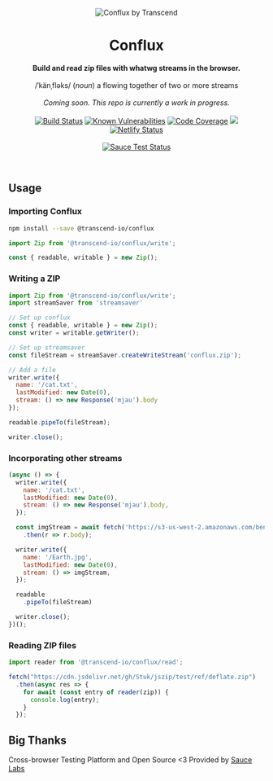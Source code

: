 <p align="center">
  <img alt="Conflux by Transcend" src="https://user-images.githubusercontent.com/7354176/61584253-73ecfb00-aaf9-11e9-91a5-a62e5ba6efc6.png"/>
</p>
<h1 align="center">Conflux</h1>
<p align="center">
  <strong>Build and read zip files with whatwg streams in the browser.</strong>
  <br /><br />
  <span>/ˈkänˌfləks/</span>
  (<i>noun</i>)<span> a flowing together of two or more streams</span><br /><br />
  <i>Coming soon. This repo is currently a work in progress.</i>
  <br /><br />
  <a href="https://travis-ci.com/transcend-io/conflux"><img src="https://travis-ci.com/transcend-io/conflux.svg?branch=master" alt="Build Status"></a>
  <a href="https://snyk.io//test/github/transcend-io/conflux?targetFile=package.json"><img src="https://snyk.io//test/github/transcend-io/conflux/badge.svg?targetFile=package.json" alt="Known Vulnerabilities"></a>
  <a href="https://codecov.io/gh/transcend-io/conflux"><img src="https://codecov.io/gh/transcend-io/conflux/branch/master/graph/badge.svg" alt="Code Coverage"></a>
  <a href="https://codeclimate.com/github/transcend-io/conflux/maintainability"><img src="https://api.codeclimate.com/v1/badges/ec9cfcc2963755b30c0d/maintainability" /></a>
  <a href="https://app.netlify.com/sites/conflux/deploys"><img src="https://api.netlify.com/api/v1/badges/8315091c-798e-4a3e-bdf9-2fd21c7a025e/deploy-status" alt="Netlify Status"></a>
  <br /><br />
  <a href="https://saucelabs.com/u/bencmbrook"><img src="https://saucelabs.com/browser-matrix/bencmbrook.svg?auth=c2b96594999df3d684c9af8d63a0c61e" alt="Sauce Test Status"></a>
</p>
<br />

## Usage

### Importing Conflux

```sh
npm install --save @transcend-io/conflux
```

```js
import Zip from '@transcend-io/conflux/write';

const { readable, writable } = new Zip();
```

### Writing a ZIP

```js
import Zip from '@transcend-io/conflux/write';
import streamSaver from 'streamsaver'

// Set up conflux
const { readable, writable } = new Zip();
const writer = writable.getWriter();

// Set up streamsaver
const fileStream = streamSaver.createWriteStream('conflux.zip');

// Add a file
writer.write({
  name: '/cat.txt',
  lastModified: new Date(0),
  stream: () => new Response('mjau').body
});

readable.pipeTo(fileStream);

writer.close();
```

### Incorporating other streams

```js
(async () => {
  writer.write({
    name: '/cat.txt',
    lastModified: new Date(0),
    stream: () => new Response('mjau').body,
  });

  const imgStream = await fetch('https://s3-us-west-2.amazonaws.com/bencmbrook/Earth.jpg')
    .then(r => r.body);

  writer.write({
    name: '/Earth.jpg',
    lastModified: new Date(0),
    stream: () => imgStream,
  });

  readable
    .pipeTo(fileStream)

  writer.close();
})();
```

### Reading ZIP files

```js
import reader from '@transcend-io/conflux/read';

fetch("https://cdn.jsdelivr.net/gh/Stuk/jszip/test/ref/deflate.zip")
  .then(async res => {
    for await (const entry of reader(zip)) {
      console.log(entry);
    }
  });
```

## Big Thanks

Cross-browser Testing Platform and Open Source <3 Provided by [Sauce Labs][homepage]

[homepage]: https://saucelabs.com

